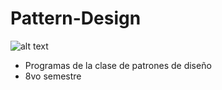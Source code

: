 # Pattern-Design
![alt text](https://ittlenguajesdeinterfaz.files.wordpress.com/2018/11/ensamblador1.jpg?w=629&h=258&crop=1)
- Programas de la clase de patrones de diseño
- 8vo semestre

